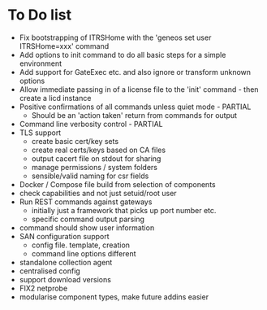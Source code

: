 # To Do list

* Fix bootstrapping of ITRSHome with the 'geneos set user ITRSHome=xxx' command
* Add options to init command to do all basic steps for a simple environment
* Add support for GateExec etc. and also ignore or transform unknown options
* Allow immediate passing in of a license file to the 'init' command - then create a licd instance
* Positive confirmations of all commands unless quiet mode - PARTIAL
  * Should be an 'action taken' return from commands for output
* Command line verbosity control - PARTIAL
* TLS support
  * create basic cert/key sets
  * create real certs/keys based on CA files
  * output cacert file on stdout for sharing
  * manage permissions / system folders
  * sensible/valid naming for csr fields
* Docker / Compose file build from selection of components
* check capabilities and not just setuid/root user
* Run REST commands against gateways
  * initially just a framework that picks up port number etc.
  * specific command output parsing
* command should show user information
* SAN configuration support
  * config file. template, creation
  * command line options different
* standalone collection agent
* centralised config
* support download versions
* FIX2 netprobe
* modularise component types, make future addins easier